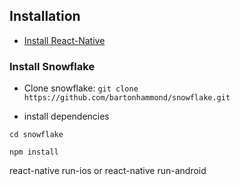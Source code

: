 
## Installation

* [Install React-Native](https://facebook.github.io/react-native/docs/getting-started.html#content)

### Install Snowflake
* Clone snowflake: `git clone https://github.com/bartonhammond/snowflake.git`

* install dependencies

```
cd snowflake

npm install
```
react-native run-ios or react-native run-android
